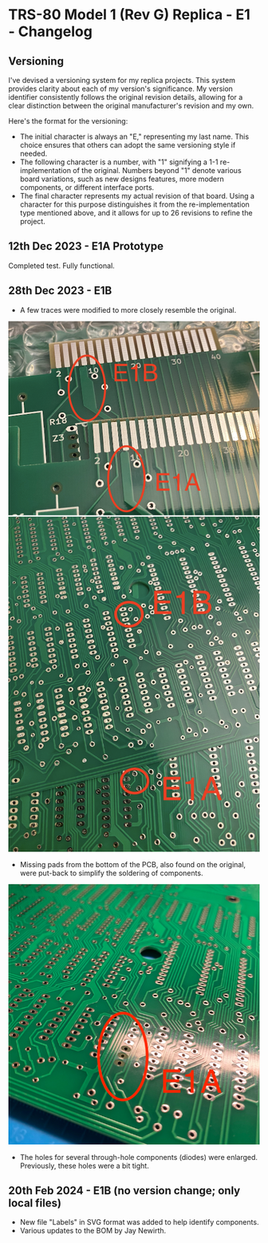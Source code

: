 # TRS-80 Model 1 (Rev G) Replica - E1 - Changelog

## Versioning

I've devised a versioning system for my replica projects. This system provides clarity about each of my version's significance. My version identifier consistently follows the original revision details, allowing for a clear distinction between the original manufacturer's revision and my own.

Here's the format for the versioning:
- The initial character is always an "E," representing my last name. This choice ensures that others can adopt the same versioning style if needed.
- The following character is a number, with "1" signifying a 1-1 re-implementation of the original. Numbers beyond "1" denote various board variations, such as new designs features, more modern components, or different interface ports.
- The final character represents my actual revision of that board. Using a character for this purpose distinguishes it from the re-implementation type mentioned above, and it allows for up to 26 revisions to refine the project.

## 12th Dec 2023 - E1A Prototype

Completed test. Fully functional.

## 28th Dec 2023 - E1B

- A few traces were modified to more closely resemble the original.

![Optimized trace shape at edge-connector](/Changelog/E1B_1.png)
![Increase trace size frm 0.3mm to 0.5mm](/Changelog/E1B_2.png)

- Missing pads from the bottom of the PCB, also found on the original, were put-back to simplify the soldering of components.

![Missing pads on bottom of E1A](/Changelog/E1B_0.png)

- The holes for several through-hole components (diodes) were enlarged. Previously, these holes were a bit tight.

## 20th Feb 2024 - E1B (no version change; only local files)

- New file "Labels" in SVG format was added to help identify components.
- Various updates to the BOM by Jay Newirth.
